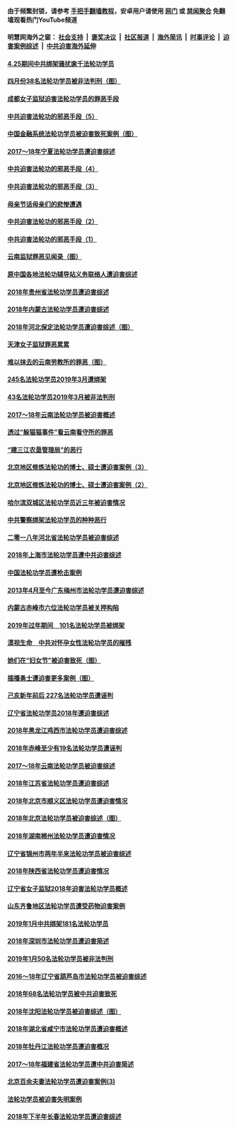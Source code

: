 #### 由于频繁封锁，请参考 [手把手翻墙教程](https://github.com/gfw-breaker/guides/wiki/)，安卓用户请使用 [网门](https://github.com/gfw-breaker/bn-android/blob/master/ogate.md?t=05260809) 或 [禁闻聚合](https://github.com/gfw-breaker/bn-android) 免翻墙观看热门YouTube频道 

#### 明慧网海外之窗：&nbsp;[社会支持](140.md?t=05260809) &nbsp;|&nbsp; [褒奖决议](282.md?t=05260809) &nbsp;|&nbsp; [社区报道](91.md?t=05260809) &nbsp;|&nbsp; [海外简讯](245.md?t=05260809) &nbsp;|&nbsp; [时事评论](251.md?t=05260809) &nbsp;|&nbsp; [迫害案例综述](328.md?t=05260809) &nbsp;|&nbsp; [中共迫害海外延伸](236.md?t=05260809) 

#### [4.25期间中共绑架骚扰逾千法轮功学员](../pages/328/387461.md?t=05260809) 

#### [四月份38名法轮功学员被非法判刑（图）](../pages/328/387019.md?t=05260809) 

#### [成都女子监狱迫害法轮功学员的罪恶手段](../pages/328/387052.md?t=05260809) 

#### [中共迫害法轮功的邪恶手段（5）](../pages/328/385889.md?t=05260809) 

#### [中国金融系统法轮功学员被迫害致死案例（图）](../pages/328/387062.md?t=05260809) 

#### [2017～18年宁夏法轮功学员遭迫害综述](../pages/328/386841.md?t=05260809) 

#### [中共迫害法轮功的邪恶手段（4）](../pages/328/385890.md?t=05260809) 

#### [中共迫害法轮功的邪恶手段（3）](../pages/328/385887.md?t=05260809) 

#### [母亲节话母亲们的悲惨遭遇](../pages/328/386412.md?t=05260809) 

#### [中共迫害法轮功的邪恶手段（2）](../pages/328/385888.md?t=05260809) 

#### [中共迫害法轮功的邪恶手段（1）](../pages/328/385886.md?t=05260809) 

#### [云南监狱罪恶见闻录（图）](../pages/328/385724.md?t=05260809) 

#### [原中国各地法轮功辅导站义务联络人遭迫害综述](../pages/328/385649.md?t=05260809) 

#### [2018年贵州省法轮功学员遭迫害综述](../pages/328/385681.md?t=05260809) 

#### [2018年内蒙古法轮功学员遭迫害综述](../pages/328/385263.md?t=05260809) 

#### [2018年河北保定法轮功学员遭迫害综述（图）](../pages/328/385300.md?t=05260809) 

#### [天津女子监狱罪恶累累](../pages/328/385253.md?t=05260809) 

#### [难以抹去的云南劳教所的罪恶（图）](../pages/328/385221.md?t=05260809) 

#### [245名法轮功学员2019年3月遭绑架](../pages/328/385187.md?t=05260809) 

#### [43名法轮功学员2019年3月被非法判刑](../pages/328/385182.md?t=05260809) 

#### [2017～18年云南法轮功学员被迫害概述](../pages/328/385004.md?t=05260809) 

#### [透过“躲猫猫事件”看云南看守所的罪恶](../pages/328/385067.md?t=05260809) 

#### [“建三江农垦管理局”的恶行](../pages/328/385027.md?t=05260809) 

#### [北京地区修炼法轮功的博士、硕士遭迫害案例（3）](../pages/328/384785.md?t=05260809) 

#### [北京地区修炼法轮功的博士、硕士遭迫害案例（2）](../pages/328/384784.md?t=05260809) 

#### [哈尔滨双城区法轮功学员近三年被迫害情况](../pages/328/384535.md?t=05260809) 

#### [中共警察绑架法轮功学员的种种恶行](../pages/328/384325.md?t=05260809) 

#### [二零一八年河北省法轮功学员被迫害综述](../pages/328/384198.md?t=05260809) 

#### [2018年上海市法轮功学员遭中共迫害综述](../pages/328/384199.md?t=05260809) 

#### [中国法轮功学员遭枪击案例](../pages/328/384033.md?t=05260809) 

#### [2013年4月至今广东梅州市法轮功学员遭迫害综述](../pages/328/383749.md?t=05260809) 

#### [内蒙古赤峰市六位法轮功学员被关押构陷](../pages/328/383688.md?t=05260809) 

#### [2019年过年期间　101名法轮功学员被绑架](../pages/328/383656.md?t=05260809) 

#### [漠视生命　中共对怀孕女性法轮功学员的摧残](../pages/328/383669.md?t=05260809) 

#### [她们在“妇女节”被迫害致死（图）](../pages/328/383651.md?t=05260809) 

#### [插播勇士遭迫害更多案例（图）](../pages/328/383599.md?t=05260809) 

#### [己亥新年前后 227名法轮功学员遭诬判](../pages/328/383600.md?t=05260809) 

#### [辽宁省法轮功学员2018年遭迫害综述](../pages/328/383493.md?t=05260809) 

#### [2018年黑龙江鸡西市法轮功学员遭迫害综述](../pages/328/383408.md?t=05260809) 

#### [2018年赤峰至少有19名法轮功学员遭诬判](../pages/328/383424.md?t=05260809) 

#### [2017～18年云南法轮功学员被迫害综述](../pages/328/383363.md?t=05260809) 

#### [2018年江苏省法轮功学员遭迫害综述](../pages/328/383165.md?t=05260809) 

#### [2018年北京市顺义区法轮功学员遭迫害情况](../pages/328/383093.md?t=05260809) 

#### [2018年北京法轮功学员被迫害综述（图）](../pages/328/382987.md?t=05260809) 

#### [2018年湖南郴州法轮功学员遭迫害情况](../pages/328/382862.md?t=05260809) 

#### [辽宁省锦州市两年半来法轮功学员被迫害综述](../pages/328/382725.md?t=05260809) 

#### [2018年陕西省法轮功学员遭迫害情况](../pages/328/382787.md?t=05260809) 

#### [辽宁省女子监狱2018年迫害法轮功学员概述](../pages/328/382736.md?t=05260809) 

#### [山东齐鲁地区法轮功学员遭受药物迫害案例](../pages/328/382743.md?t=05260809) 

#### [2019年1月中共绑架181名法轮功学员](../pages/328/382629.md?t=05260809) 

#### [2018年深圳市法轮功学员遭迫害简述](../pages/328/382526.md?t=05260809) 

#### [2019年1月50名法轮功学员被非法判刑](../pages/328/382544.md?t=05260809) 

#### [2016～18年辽宁省葫芦岛市法轮功学员被迫害综述](../pages/328/382595.md?t=05260809) 

#### [2018年68名法轮功学员被中共迫害致死](../pages/328/382525.md?t=05260809) 

#### [2018年沈阳法轮功学员被迫害综述（图）](../pages/328/382455.md?t=05260809) 

#### [2018年湖北省咸宁市法轮功学员遭迫害概述](../pages/328/381087.md?t=05260809) 

#### [2018年牡丹江法轮功学员遭迫害概况](../pages/328/380990.md?t=05260809) 

#### [2017～18年福建省法轮功学员遭中共迫害简述](../pages/328/380823.md?t=05260809) 

#### [北京百余夫妻法轮功学员遭迫害案例(3)](../pages/328/380721.md?t=05260809) 

#### [法轮功学员被迫害失明案例](../pages/328/380821.md?t=05260809) 

#### [2018年下半年长春法轮功学员遭迫害综述](../pages/328/380782.md?t=05260809) 

